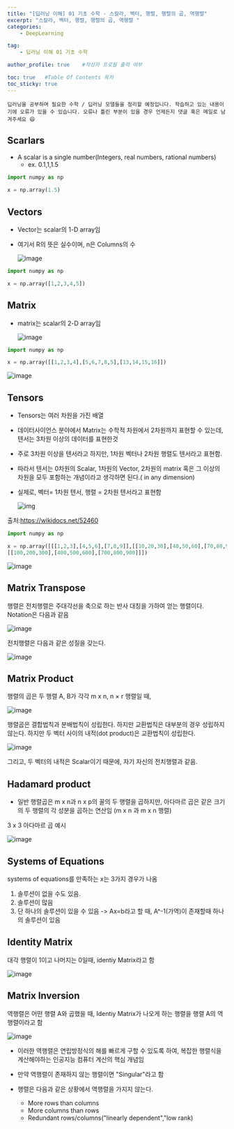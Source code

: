 ```yaml
---
title: "[딥러닝 이해] 01 기초 수학 - 스칼라, 벡터, 행렬, 행렬의 곱, 역행렬"
excerpt: "스칼라, 벡터, 행렬, 행렬의 곱, 역행렬 "
categories:
    - DeepLearning

tag:
    - 딥러닝 이해 01 기초 수학

author_profile: true    #작성자 프로필 출력 여부

toc: true   #Table Of Contents 목차 
toc_sticky: true
---
```


```
딥러닝을 공부하며 필요한 수학 / 딥러닝 모델들을 정리할 예정입니다. 학습하고 있는 내용이기에 오류가 있을 수 있습니다. 오류나 틀린 부분이 있을 경우 언제든지 댓글 혹은 메일로 남겨주세요 😄
```

## Scarlars 

- A scalar is a single number(Integers, real numbers, rational numbers)
  - ex. 0.1,1,1.5

```python
import numpy as np

x = np.array(1.5)
```

## Vectors

- Vector는 scalar의 1-D array임

- 여기서 R의 뜻은 실수이며, n은 Columns의 수

  ![image](https://user-images.githubusercontent.com/81638919/162995906-a1918d7c-afbe-4b2c-acc5-5fa5477f9501.png)


```python
import numpy as np

x = np.array([1,2,3,4,5])
```

## Matrix

- matrix는 scalar의 2-D array임

  ![image](https://user-images.githubusercontent.com/81638919/162996012-2fb2c147-d0e9-4080-b0e5-d416edcaeb9b.png)

```python
import numpy as np

x = np.array([[1,2,3,4],[5,6,7,8,5],[13,14,15,16]])
```

![image](https://user-images.githubusercontent.com/81638919/162996091-9763fb5a-0946-4798-9d30-81adc99ba8d9.png)

## Tensors

- Tensors는 여러 차원을 가진 배열

- 데이터사이언스 분야에서 Matrix는 수학적 차원에서 2차원까지 표현할 수 있는데, 텐서는 3차원 이상의 데이터를 표현한것

- 주로 3차원 이상을 텐서라고 하지만, 1차원 벡터나 2차원 행렬도 텐서라고 표현함. 

- 따라서 텐서는 0차원의 Scalar, 1차원의 Vector, 2차원의 matrix 혹은 그 이상의 차원을 모두 포함하는 개념이라고 생각하면 된다.( in any dimension)

- 실제로, 벡터= 1차원 텐서, 행렬 = 2차원 텐서라고 표현함

  ![img](https://wikidocs.net/images/page/52460/tensor1.PNG)

출처:https://wikidocs.net/52460

```python
import numpy as np

x = np.array([[[1,2,3],[4,5,6],[7,8,9]],[[10,20,30],[40,50,60],[70,80,90]],
[[100,200,300],[400,500,600],[700,800,900]]])
```

  ![image](https://user-images.githubusercontent.com/81638919/162996224-e9259ba2-75ed-4924-a927-35a577dd00b6.png)


## Matrix Transpose

행렬은 전치행렬은 주대각선을 축으로 하는 반사 대칭을 가하여 얻는 행렬이다. Notation은 다음과 같음

![image](https://user-images.githubusercontent.com/81638919/162996280-cd28080b-d2ef-4b81-b498-0c19c5a00583.png)


전치행렬은 다음과 같은 성질을 갖는다.

![image](https://user-images.githubusercontent.com/81638919/162996331-93f68399-136e-4679-992b-bdfbb41d8102.png)


## Matrix Product

행렬의 곱은 두 행렬 A, B가 각각 m x n, n × r 행렬일 때, 

![image](https://user-images.githubusercontent.com/81638919/162996412-7786caaf-5d7c-4a75-bf78-fdd47e7d240c.png)

행렬곱은 결합법칙과 분배법칙이 성립한다. 하지만 교환법칙은 대부분의 경우 성립하지 않는다. 하지만 두 벡터 사이의 내적(dot product)은 교환법칙이 성립한다.

![image](https://user-images.githubusercontent.com/81638919/162996481-c17da3ab-47d2-4799-b1e7-80e28d316132.png)

그리고, 두 벡터의 내적은 Scalar이기 때문에, 자기 자신의 전치행렬과 같음.

## Hadamard product

- 일반 행렬곱은  m x n과 n x p의 꼴의 두 행렬을 곱하지만, 아다마르 곱은 같은 크기의 두 행렬의 각 성분을 곱하는 연산임 (m x n 과 m x n 행렬)

3 x 3 아다마르 곱 예시

![image](https://user-images.githubusercontent.com/81638919/162996530-32cccba1-b79c-4b84-89e2-280b4520361f.png)


## Systems of Equations

systems of equations를 만족하는 x는 3가지 경우가 나옴

1) 솔루션이 없을 수도 있음.
2) 솔루션이 많음
3) 단 하나의 솔루션이 있을 수 있음
    -> Ax=b라고 할 때, A^-1(가역)이 존재할때 하나의 솔루션이 있음

## Identity Matrix

대각 행렬이 1이고 나머지는 0일때, identiy Matrix라고 함

![image](https://user-images.githubusercontent.com/81638919/162996603-0189ade6-93c8-4ed3-b706-a9ae7340d2d6.png)

## Matrix Inversion

역행렬은 어떤 행렬 A와 곱했을 때, Identiy Matrix가 나오게 하는 행렬을 행렬 A의 역행렬이라고 함

![image](https://user-images.githubusercontent.com/81638919/162996659-7e9ca30a-91d6-42a1-879e-a8a90f4b509f.png)

- 이러한 역행렬은 연립방정식의 해를 빠르게 구할 수 있도록 하여, 복잡한 행렬식을 계산해야하는 인공지능 컴퓨터 계산의 핵심 개념임

- 만약 역행렬이 존재하지 않는 행렬이면 "Singular"라고 함
- 행렬은 다음과 같은 상황에서 역행렬을 가지지 않는다.
  - More rows than columns
  - More columns than rows
  - Redundant rows/columns("linearly dependent","low rank)

